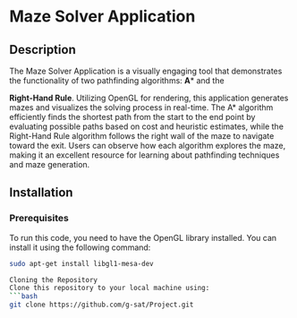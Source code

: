 # Maze Solver Application

## Description
The Maze Solver Application is a visually engaging tool that demonstrates the functionality of two pathfinding algorithms: **A*** and the 

**Right-Hand Rule**. Utilizing OpenGL for rendering, this application generates mazes and visualizes the solving process in real-time. The A* algorithm efficiently finds the shortest path from the start to the end point by evaluating possible paths based on cost and heuristic estimates, while the Right-Hand Rule algorithm follows the right wall of the maze to navigate toward the exit. Users can observe how each algorithm explores the maze, making it an excellent resource for learning about pathfinding techniques and maze generation.

## Installation

### Prerequisites
To run this code, you need to have the OpenGL library installed. You can install it using the following command:

```bash
sudo apt-get install libgl1-mesa-dev 

Cloning the Repository
Clone this repository to your local machine using:
```bash
git clone https://github.com/g-sat/Project.git